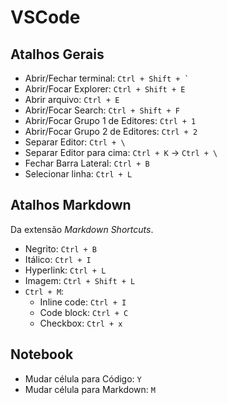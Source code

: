 # VSCode

## Atalhos Gerais
- Abrir/Fechar terminal: `` Ctrl + Shift + ` ``
- Abrir/Focar Explorer: ` Ctrl + Shift + E `
- Abrir arquivo: `Ctrl + E`
- Abrir/Focar Search: ` Ctrl + Shift + F `
- Abrir/Focar Grupo 1 de Editores: ` Ctrl + 1 `
- Abrir/Focar Grupo 2 de Editores: ` Ctrl + 2 `
- Separar Editor: ` Ctrl + \ `
- Separar Editor para cima: ` Ctrl + K ` -> ` Ctrl + \ `
- Fechar Barra Lateral: ` Ctrl + B `
- Selecionar linha: `Ctrl + L`

## Atalhos Markdown 
Da extensão _Markdown Shortcuts_.
- Negrito: `Ctrl + B`
- Itálico: `Ctrl + I`
- Hyperlink: `Ctrl + L`
- Imagem: `Ctrl + Shift + L`
- `Ctrl + M`:
  - Inline code: `Ctrl + I`
  - Code block: `Ctrl + C`
  - Checkbox: `Ctrl + x`

## Notebook
- Mudar célula para Código: `Y`
- Mudar célula para Markdown: `M`
